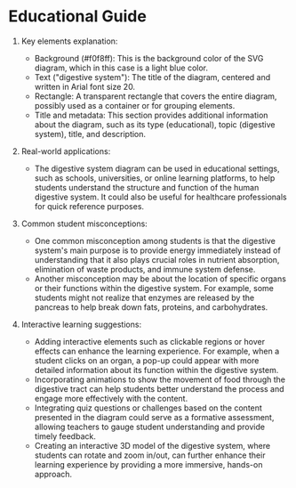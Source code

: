 # Educational Guide
1. Key elements explanation:
   - Background (#f0f8ff): This is the background color of the SVG diagram, which in this case is a light blue color.
   - Text ("digestive system"): The title of the diagram, centered and written in Arial font size 20.
   - Rectangle: A transparent rectangle that covers the entire diagram, possibly used as a container or for grouping elements.
   - Title and metadata: This section provides additional information about the diagram, such as its type (educational), topic (digestive system), title, and description.

2. Real-world applications:
   - The digestive system diagram can be used in educational settings, such as schools, universities, or online learning platforms, to help students understand the structure and function of the human digestive system. It could also be useful for healthcare professionals for quick reference purposes.

3. Common student misconceptions:
   - One common misconception among students is that the digestive system's main purpose is to provide energy immediately instead of understanding that it also plays crucial roles in nutrient absorption, elimination of waste products, and immune system defense.
   - Another misconception may be about the location of specific organs or their functions within the digestive system. For example, some students might not realize that enzymes are released by the pancreas to help break down fats, proteins, and carbohydrates.

4. Interactive learning suggestions:
   - Adding interactive elements such as clickable regions or hover effects can enhance the learning experience. For example, when a student clicks on an organ, a pop-up could appear with more detailed information about its function within the digestive system.
   - Incorporating animations to show the movement of food through the digestive tract can help students better understand the process and engage more effectively with the content.
   - Integrating quiz questions or challenges based on the content presented in the diagram could serve as a formative assessment, allowing teachers to gauge student understanding and provide timely feedback.
   - Creating an interactive 3D model of the digestive system, where students can rotate and zoom in/out, can further enhance their learning experience by providing a more immersive, hands-on approach.